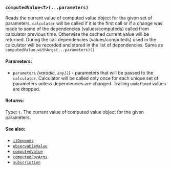 ### `computedValue<T>(...parameters)`
Reads the current value of computed value object for the given set of parameters. `calculator` will be called if it is the first call or if a change was made to some of the dependencies (values/computeds) called from calculator previous time. Otherwise the cached current value will be returned.
During the call dependencies (values/computeds) used in the calculator will be recorded and stored in the list of dependencies.
Same as `computedValue.withArgs(...parameters)()`

#### Parameters:
* `parameters` *(varadic, `any[]`)* - parameters that will be passed to the `calculator`. Calculator will be called only once for each unique set of parameters unless dependencies are changed. Trailing `undefined` values are dropped.

#### Returns:
Type: `T`.
The current value of computed value object for the given parameters.

#### See also:
* [`itDepends`](../itDepends.md)
* [`observableValue`](../observableValue.md)
* [`computedValue`](../computedValue.md)
* [`computedForArgs`](../computedForArgs.md)
* [`subscription`](../subscription.md)